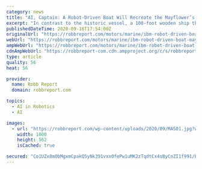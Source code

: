 ```yaml
---
category: news
title: "AI, Captain: A Robot-Driven Boat Will Recreate the Mayflower’s Historic Voyage—Without a Single Crew Member"
excerpt: "In contrast to the historic vessel, a 100-foot wooden ship that carried 102 pilgrims across the Atlantic, IBM’s Mayflower is a 49-foot aluminum multi-hull vessel designed to provide a safe and cost-effective way of gathering data about the ocean,"
publishedDateTime: 2020-09-16T17:54:00Z
originalUrl: "https://robbreport.com/motors/marine/ibm-robot-driven-boat-mayflower-1234569435/"
webUrl: "https://robbreport.com/motors/marine/ibm-robot-driven-boat-mayflower-1234569435/"
ampWebUrl: "https://robbreport.com/motors/marine/ibm-robot-driven-boat-mayflower-1234569435/amp/"
cdnAmpWebUrl: "https://robbreport-com.cdn.ampproject.org/c/s/robbreport.com/motors/marine/ibm-robot-driven-boat-mayflower-1234569435/amp/"
type: article
quality: 56
heat: 56

provider:
  name: Robb Report
  domain: robbreport.com

topics:
  - AI in Robotics
  - AI

images:
  - url: "https://robbreport.com/wp-content/uploads/2020/09/MAS01.jpg?w=1000"
    width: 1000
    height: 562
    isCached: true

secured: "Co1UZx8mObMgxmCpakQ5yNk391vxx0fePw1uMK2zTqdtCx4sByCnZI1f991/b1yZSWAtTxzxMKsbHY5L+zWEeWfv3kgLBICNWKSlfE2VP1p9wiyUoRyG8K105yOKM9a0ud6EV4Pr97WOsBH+uMQdJ1wZXvqClraVvgnf8utIbwRci6CI1R2gqhZDhtBJMplpH/r+qIvB0xTuiHLQuckDWoKUKT31E94Euzu/kHPMciwwX8XXpXjFEMT/TkMj5OAcFakVHpOijBiJUbi4Hca99dJff/1Xdr2T1grH4a8PZ1hcBoWNflqHxzrN7pKjXg/1yWi/TGp3aOIdBUT9gX10z8dfq7oefwG4Oih3D4UiTj0=;+Ah/TQ5GweGfH2QYd99HhA=="
---
```



